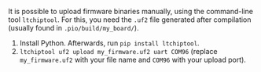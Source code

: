 It is possible to upload firmware binaries manually, using the command-line tool `ltchiptool`. For this, you need the `.uf2` file generated after compilation (usually found in `.pio/build/my_board/`).

1. Install Python. Afterwards, run `pip install ltchiptool`.
2. `ltchiptool uf2 upload my_firmware.uf2 uart COM96` (replace `my_firmware.uf2` with your file name and `COM96` with your upload port).
